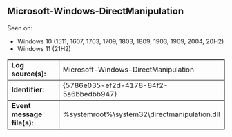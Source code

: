 ## Microsoft-Windows-DirectManipulation

Seen on:
* Windows 10 (1511, 1607, 1703, 1709, 1803, 1809, 1903, 1909, 2004, 20H2)
* Windows 11 (21H2)

<table border="1" class="docutils">
  <tbody>
    <tr>
      <td><b>Log source(s):</b></td>
      <td>Microsoft-Windows-DirectManipulation</td>
    </tr>
    <tr>
      <td><b>Identifier:</b></td>
      <td>{5786e035-ef2d-4178-84f2-5a6bbedbb947}</td>
    </tr>
    <tr>
      <td><b>Event message file(s):</b></td>
      <td>%systemroot%\system32\directmanipulation.dll</td>
    </tr>
  </tbody>
</table>

&nbsp;

